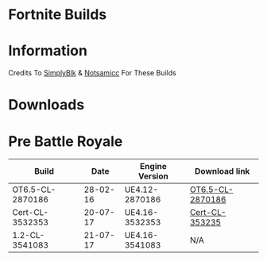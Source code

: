 # Fortnite Builds

# Information

Credits To [SimplyBlk](https://github.com/simplyblk) & [Notsamicc](https://github.com/notsamicc) For These Builds

# Downloads

# Pre Battle Royale
| Build                  	 | Date          	 | Engine Version	    |		    Download link            |
| ------------------------------ | --------------------- | ------------------------ | ------------------------------ |
| OT6.5-CL-2870186        	 |  28-02-16	   	 | UE4.12-2870186		    |		[OT6.5-CL-2870186](https://public.simplyblk.xyz/OT0.6.5.zip) |
| Cert-CL-3532353                | 20-07-17              | UE4.16-3532353           | [Cert-CL-353235](https://rebrand.ly/1_2_X) |
| 1.2-CL-3541083         	 |  21-07-17      	 |UE4.16-3541083	    |		N/A |
